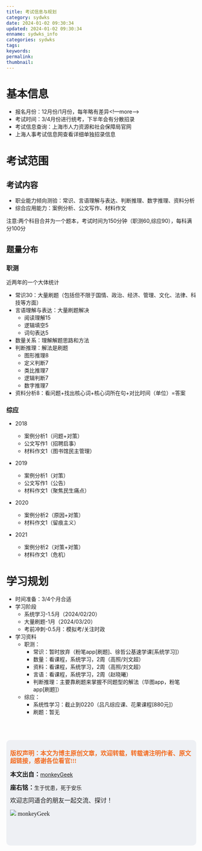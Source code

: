 ```yaml
---
title: 考试信息与规划
category: sydwks
date: 2024-01-02 09:30:34
updated: 2024-01-02 09:30:34
enname: sydwks_info
categories: sydwks
tags:
keywords:
permalink:
thumbnail:
---
```


# 基本信息
* 报名月份：12月份/1月份，每年略有差异<!—more—>
* 考试时间：3/4月份进行统考，下半年会有分散招录
* 考试信息查询：上海市人力资源和社会保障局官网
* 上海人事考试信息网查看详细单独招录信息

# 考试范围
## 考试内容
* 职业能力倾向测验：常识、言语理解与表达、判断推理、数字推理、资料分析
* 综合应用能力：案例分析、公文写作、材料作文

注意:两个科目合并为一个题本，考试时间为150分钟（职测60,综应90），每科满分100分



## 题量分布
### 职测
近两年的一个大体统计

* 常识30：大量刷题（包括但不限于国情、政治、经济、管理、文化、法律、科技等方面）
* 言语理解与表达：大量刷题解决
  * 阅读理解15
  * 逻辑填空5
  * 词句表达5
* 数量关系：理解解题思路和方法
* 判断推理：解法是刷题
  * 图形推理8
  * 定义判断7
  * 类比推理7
  * 逻辑判断7
  * 数字推理7
* 资料分析8：看问题+找出核心词+核心词所在句+对比时间（单位）=答案

### 综应

* 2018
  * 案例分析1（问题+对策）
  * 公文写作1（招聘启事）
  * 材料作文1（图书馆民主管理）

* 2019
  * 案例分析1（对策）
  * 公文写作1（公告）
  * 材料作文1（聚焦民生痛点）

* 2020
  * 案例分析2（原因+对策）
  * 材料作文1（留痕主义）

* 2021
  * 案例分析2（对策+对策）
  * 材料作文1（危机）


# 学习规划
* 时间准备：3/4个月合适
* 学习阶段
  * 系统学习-1.5月（2024/02/20）
  * 大量刷题-1月（2024/03/20）
  * 考前冲刺-0.5月：模拟考/关注时政
* 学习资料
  * 职测：
    * 常识：暂时放弃（粉笔app[刷题]、徐哲公基速学课[系统学习]）
    * 数量：看课程，系统学习，2周（高照/刘文超）
    * 资料：看课程，系统学习，2周（高照/刘文超）
    * 言语：看课程，系统学习，2周（赵晓曦）
    * 判断推理：主要靠刷题来掌握不同题型的解法（华图app，粉笔app[刷题]）
  * 综应：
    * 系统性学习：截止到0220（吕凡综应课、花果课程[880元]）
    * 刷题：暂无

</br>

</br>

</br>

<script>
var _hmt = _hmt || [];
(function() {
  var hm = document.createElement("script");
  hm.src = "https://hm.baidu.com/hm.js?2f798e6b269c8a40f12bef25d7f1876d";
  var s = document.getElementsByTagName("script")[0]; 
  s.parentNode.insertBefore(hm, s);
})();
</script>

<div style="height:260px; background-color:rgb(238,240,244); padding:10px;border-radius:10px;">
    <p style="color:#f36c21;font:bold 16px/20px 'kaiTi';">
      版权声明：本文为博主原创文章，欢迎转载，转载请注明作者、原文超链接，感谢各位看官!!!
    </p>
    <p>
      <span style="font:bold 16px/20px 'kaiTi';">本文出自：</span><a href="https://monkeyGeek369.github.io">monkeyGeek</a> 
    </p>
    <p>
      <span style="font:bold 16px/20px 'kaiTi';">座右铭：</span><span>生于忧患，死于安乐</span> 
    </p>
    <p>
      <span style="font:16px/20px 'kaiTi';">欢迎志同道合的朋友一起交流、探讨！</span> 
    </p>
    <img style="height:auto; width:auto;flot:left;" src="../../../../image/monkey64.png" /><span style="font:16px/20px 'kaiTi';flot:left;">   monkeyGeek</span>


